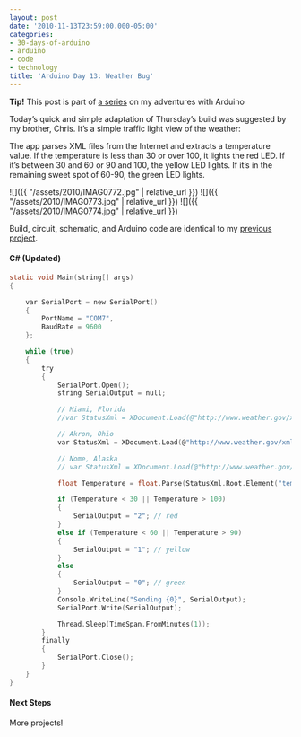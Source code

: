 ```yaml
---
layout: post
date: '2010-11-13T23:59:00.000-05:00'
categories:
- 30-days-of-arduino
- arduino
- code
- technology
title: 'Arduino Day 13: Weather Bug'
---
```


**Tip!** This post is part of [a series](/tag/30-days-of-arduino) on my adventures with Arduino

Today’s quick and simple adaptation of Thursday’s build was suggested by my brother, Chris. It’s a simple traffic light view of the weather:

The app parses XML files from the Internet and extracts a temperature value. If the temperature is less than 30 or over 100, it lights the red LED. If it’s between 30 and 60 or 90 and 100, the yellow LED lights. If it’s in the remaining sweet spot of 60-90, the green LED lights.  

![]({{ "/assets/2010/IMAG0772.jpg" | relative_url }})
![]({{ "/assets/2010/IMAG0773.jpg" | relative_url }})
![]({{ "/assets/2010/IMAG0774.jpg" | relative_url }})

Build, circuit, schematic, and Arduino code are identical to my [previous project](../../2010/11/arduino-day-11-extreme-feedback-for.html). 

#### C# (Updated)

```c
static void Main(string[] args)
{

    var SerialPort = new SerialPort()
    {
        PortName = "COM7",
        BaudRate = 9600
    };

    while (true)
    {
        try
        {
            SerialPort.Open();
            string SerialOutput = null;

            // Miami, Florida
            //var StatusXml = XDocument.Load(@"http://www.weather.gov/xml/current_obs/display.php?stid=KTMB");

            // Akron, Ohio
            var StatusXml = XDocument.Load(@"http://www.weather.gov/xml/current_obs/KCAK.xml");

            // Nome, Alaska
            // var StatusXml = XDocument.Load(@"http://www.weather.gov/xml/current_obs/PAOM.xml");

            float Temperature = float.Parse(StatusXml.Root.Element("temp_f").Value);

            if (Temperature < 30 || Temperature > 100)
            {
                SerialOutput = "2"; // red
            }
            else if (Temperature < 60 || Temperature > 90)
            {
                SerialOutput = "1"; // yellow
            }
            else
            {
                SerialOutput = "0"; // green
            }
            Console.WriteLine("Sending {0}", SerialOutput);
            SerialPort.Write(SerialOutput);

            Thread.Sleep(TimeSpan.FromMinutes(1));
        }
        finally
        {
            SerialPort.Close();
        }
    }
}
```

#### Next Steps

More projects!